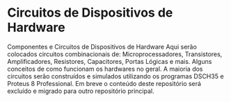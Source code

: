 # Circuitos de Dispositivos de Hardware

Componentes e Circuitos de Dispositivos de Hardware  Aqui serão colocados circuitos combinacionais de: Microprocessadores, Transistores, Amplificadores, Resistores, Capacitores, Portas Lógicas e mais. Alguns conceitos de como funcionam os hardwares no geral. A maioria dos circuitos serão construídos e simulados utilizando os programas DSCH35 e Proteus 8 Professional. Em breve o conteúdo deste repositório será excluído e migrado para outro repositório principal.

